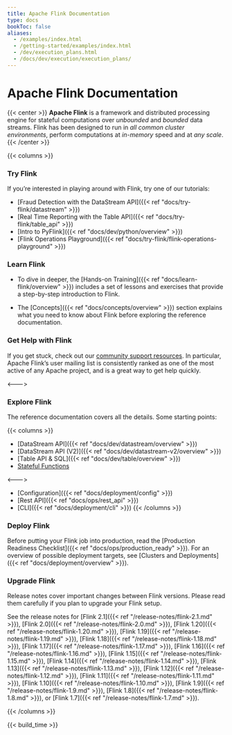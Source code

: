 ```yaml
---
title: Apache Flink Documentation 
type: docs
bookToc: false
aliases:
  - /examples/index.html
  - /getting-started/examples/index.html
  - /dev/execution_plans.html
  - /docs/dev/execution/execution_plans/
---
```

<!--
Licensed to the Apache Software Foundation (ASF) under one
or more contributor license agreements.  See the NOTICE file
distributed with this work for additional information
regarding copyright ownership.  The ASF licenses this file
to you under the Apache License, Version 2.0 (the
"License"); you may not use this file except in compliance
with the License.  You may obtain a copy of the License at

  http://www.apache.org/licenses/LICENSE-2.0

Unless required by applicable law or agreed to in writing,
software distributed under the License is distributed on an
"AS IS" BASIS, WITHOUT WARRANTIES OR CONDITIONS OF ANY
KIND, either express or implied.  See the License for the
specific language governing permissions and limitations
under the License.
-->

# Apache Flink Documentation

{{< center >}}
**Apache Flink** is a framework and distributed processing engine for stateful computations over *unbounded* and *bounded* data streams. Flink has been designed to run in *all common cluster environments*, perform computations at *in-memory* speed and at *any scale*.
{{< /center >}}

{{< columns >}}

### Try Flink

If you’re interested in playing around with Flink, try one of our tutorials:

* [Fraud Detection with the DataStream API]({{< ref "docs/try-flink/datastream" >}})
* [Real Time Reporting with the Table API]({{< ref "docs/try-flink/table_api" >}})
* [Intro to PyFlink]({{< ref "docs/dev/python/overview" >}})
* [Flink Operations Playground]({{< ref "docs/try-flink/flink-operations-playground" >}})

### Learn Flink

* To dive in deeper, the [Hands-on Training]({{< ref "docs/learn-flink/overview" >}}) includes a set of lessons and exercises that provide a step-by-step introduction to Flink.

* The [Concepts]({{< ref "docs/concepts/overview" >}}) section explains what you need to know about Flink before exploring the reference documentation.

### Get Help with Flink

If you get stuck, check out our [community support resources](https://flink.apache.org/community.html). In particular, Apache Flink’s user mailing list is consistently ranked as one of the most active of any Apache project, and is a great way to get help quickly.

<--->

### Explore Flink

The reference documentation covers all the details. Some starting points:

{{< columns >}}
* [DataStream API]({{< ref "docs/dev/datastream/overview" >}})
* [DataStream API (V2)]({{< ref "docs/dev/datastream-v2/overview" >}})
* [Table API & SQL]({{< ref "docs/dev/table/overview" >}})
* [Stateful Functions](https://nightlies.apache.org/flink/flink-statefun-docs-stable/)

<--->

* [Configuration]({{< ref "docs/deployment/config" >}})
* [Rest API]({{< ref "docs/ops/rest_api" >}})
* [CLI]({{< ref "docs/deployment/cli" >}})
{{< /columns >}}

### Deploy Flink

Before putting your Flink job into production, read the [Production Readiness Checklist]({{< ref "docs/ops/production_ready" >}}).
For an overview of possible deployment targets, see [Clusters and Deployments]({{< ref "docs/deployment/overview" >}}).

### Upgrade Flink

Release notes cover important changes between Flink versions. Please read them carefully if you plan to upgrade your Flink setup.

<!--
For some reason Hugo will only allow linking to the 
release notes if there is a leading '/' and file extension.
-->
See the release notes for
[Flink 2.1]({{< ref "/release-notes/flink-2.1.md" >}}),
[Flink 2.0]({{< ref "/release-notes/flink-2.0.md" >}}),
[Flink 1.20]({{< ref "/release-notes/flink-1.20.md" >}}),
[Flink 1.19]({{< ref "/release-notes/flink-1.19.md" >}}),
[Flink 1.18]({{< ref "/release-notes/flink-1.18.md" >}}),
[Flink 1.17]({{< ref "/release-notes/flink-1.17.md" >}}),
[Flink 1.16]({{< ref "/release-notes/flink-1.16.md" >}}), 
[Flink 1.15]({{< ref "/release-notes/flink-1.15.md" >}}), 
[Flink 1.14]({{< ref "/release-notes/flink-1.14.md" >}}), 
[Flink 1.13]({{< ref "/release-notes/flink-1.13.md" >}}), 
[Flink 1.12]({{< ref "/release-notes/flink-1.12.md" >}}), 
[Flink 1.11]({{< ref "/release-notes/flink-1.11.md" >}}), 
[Flink 1.10]({{< ref "/release-notes/flink-1.10.md" >}}), 
[Flink 1.9]({{< ref "/release-notes/flink-1.9.md" >}}), 
[Flink 1.8]({{< ref "/release-notes/flink-1.8.md" >}}), or 
[Flink 1.7]({{< ref "/release-notes/flink-1.7.md" >}}).

{{< /columns >}}

{{< build_time >}}
